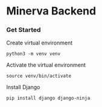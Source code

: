 # Minerva Backend 

### Get Started

Create virtual environment

```
python3 -m venv venv
```

Activate the virtual environment

```
source venv/bin/activate 
```

Install Django

```
pip install django django-ninja
```

